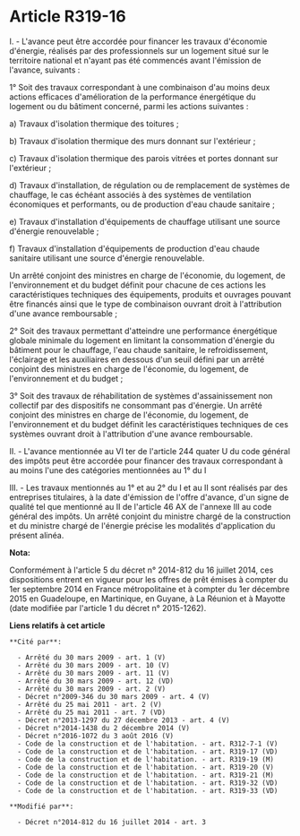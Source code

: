 # Article R319-16

I. - L'avance peut être accordée pour financer les travaux d'économie d'énergie, réalisés par des professionnels sur un
logement situé sur le territoire national et n'ayant pas été commencés avant l'émission de l'avance, suivants : 

1° Soit des travaux correspondant à une combinaison d'au moins deux actions efficaces d'amélioration de la performance
énergétique du logement ou du bâtiment concerné, parmi les actions suivantes : 

a) Travaux d'isolation thermique des toitures ; 

b) Travaux d'isolation thermique des murs donnant sur l'extérieur ; 

c) Travaux d'isolation thermique des parois vitrées et portes donnant sur l'extérieur ; 

d) Travaux d'installation, de régulation ou de remplacement de systèmes de chauffage, le cas échéant associés à des systèmes
de ventilation économiques et performants, ou de production d'eau chaude sanitaire ; 

e) Travaux d'installation d'équipements de chauffage utilisant une source d'énergie renouvelable ; 

f) Travaux d'installation d'équipements de production d'eau chaude sanitaire utilisant une source d'énergie renouvelable. 

Un arrêté conjoint des ministres en charge de l'économie, du logement, de l'environnement et du budget définit pour chacune
de ces actions les caractéristiques techniques des équipements, produits et ouvrages pouvant être financés ainsi que le type
de combinaison ouvrant droit à l'attribution d'une avance remboursable ; 

2° Soit des travaux permettant d'atteindre une performance énergétique globale minimale du logement en limitant la
consommation d'énergie du bâtiment pour le chauffage, l'eau chaude sanitaire, le refroidissement, l'éclairage et les
auxiliaires en dessous d'un seuil défini par un arrêté conjoint des ministres en charge de l'économie, du logement, de
l'environnement et du budget ; 

3° Soit des travaux de réhabilitation de systèmes d'assainissement non collectif par des dispositifs ne consommant pas
d'énergie. Un arrêté conjoint des ministres en charge de l'économie, du logement, de l'environnement et du budget définit les
caractéristiques techniques de ces systèmes ouvrant droit à l'attribution d'une avance remboursable. 

II. - L'avance mentionnée au VI ter de l'article 244 quater U du code général des impôts peut être accordée pour financer des
travaux correspondant à au moins l'une des catégories mentionnées au 1° du I 

III. - Les travaux mentionnés au 1° et au 2° du I et au II sont réalisés par des entreprises titulaires, à la date d'émission
de l'offre d'avance, d'un signe de qualité tel que mentionné au II de l'article 46 AX de l'annexe III au code général des
impôts. Un arrêté conjoint du ministre chargé de la construction et du ministre chargé de l'énergie précise les modalités
d'application du présent alinéa.

**Nota:**

Conformément à l'article 5 du décret n° 2014-812 du 16 juillet 2014, ces dispositions entrent en vigueur pour les offres de
prêt émises à compter du 1er septembre 2014 en France métropolitaine et à compter du 1er décembre 2015 en Guadeloupe, en
Martinique, en Guyane, à La Réunion et à Mayotte (date modifiée par l'article 1 du décret n° 2015-1262).

**Liens relatifs à cet article**

	**Cité par**:

	  - Arrêté du 30 mars 2009 - art. 1 (V)
	  - Arrêté du 30 mars 2009 - art. 10 (V)
	  - Arrêté du 30 mars 2009 - art. 11 (V)
	  - Arrêté du 30 mars 2009 - art. 12 (VD)
	  - Arrêté du 30 mars 2009 - art. 2 (V)
	  - Décret n°2009-346 du 30 mars 2009 - art. 4 (V)
	  - Arrêté du 25 mai 2011 - art. 2 (V)
	  - Arrêté du 25 mai 2011 - art. 7 (VD)
	  - Décret n°2013-1297 du 27 décembre 2013 - art. 4 (V)
	  - Décret n°2014-1438 du 2 décembre 2014 (V)
	  - Décret n°2016-1072 du 3 août 2016 (V)
	  - Code de la construction et de l'habitation. - art. R312-7-1 (V)
	  - Code de la construction et de l'habitation. - art. R319-17 (VD)
	  - Code de la construction et de l'habitation. - art. R319-19 (M)
	  - Code de la construction et de l'habitation. - art. R319-20 (V)
	  - Code de la construction et de l'habitation. - art. R319-21 (M)
	  - Code de la construction et de l'habitation. - art. R319-32 (VD)
	  - Code de la construction et de l'habitation. - art. R319-33 (VD)

	**Modifié par**:

	  - Décret n°2014-812 du 16 juillet 2014 - art. 3
